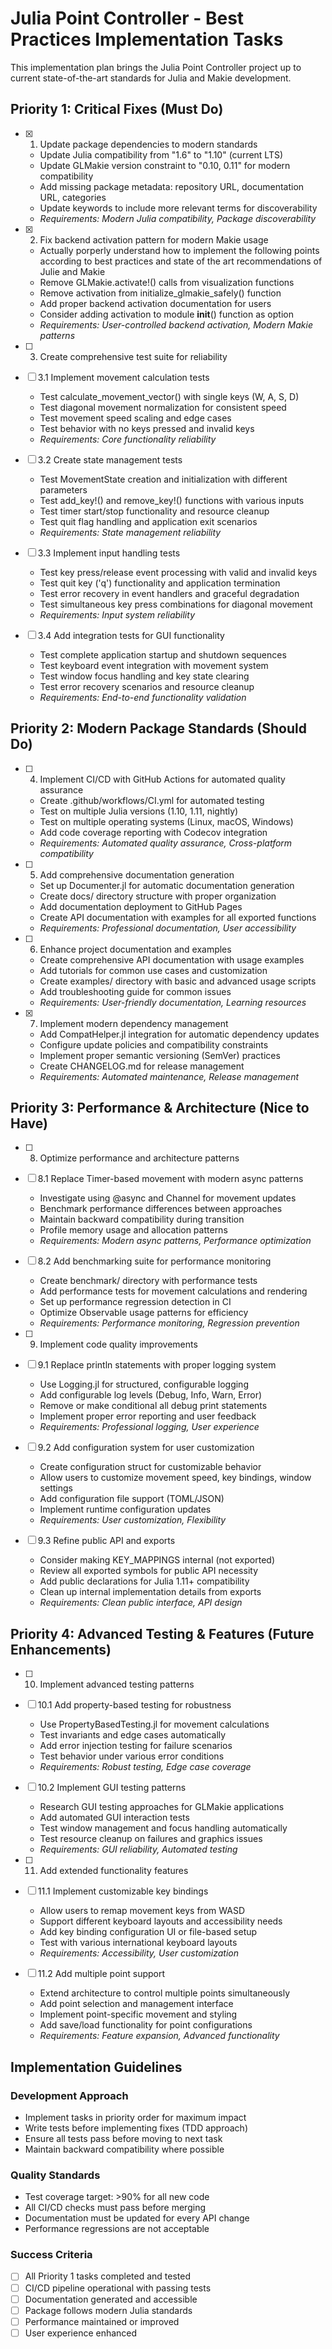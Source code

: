 # Julia Point Controller - Best Practices Implementation Tasks

This implementation plan brings the Julia Point Controller project up to current state-of-the-art standards for Julia and Makie development.

## Priority 1: Critical Fixes (Must Do)

- [x] 1. Update package dependencies to modern standards
  - Update Julia compatibility from "1.6" to "1.10" (current LTS)
  - Update GLMakie version constraint to "0.10, 0.11" for modern compatibility
  - Add missing package metadata: repository URL, documentation URL, categories
  - Update keywords to include more relevant terms for discoverability
  - _Requirements: Modern Julia compatibility, Package discoverability_

- [x] 2. Fix backend activation pattern for modern Makie usage
  - Actually porperly understand how to implement the following points according to best practices and state of the art recommendations of Julie and Makie
  - Remove GLMakie.activate!() calls from visualization functions
  - Remove activation from initialize_glmakie_safely() function
  - Add proper backend activation documentation for users
  - Consider adding activation to module __init__() function as option
  - _Requirements: User-controlled backend activation, Modern Makie patterns_

- [ ] 3. Create comprehensive test suite for reliability
- [ ] 3.1 Implement movement calculation tests
  - Test calculate_movement_vector() with single keys (W, A, S, D)
  - Test diagonal movement normalization for consistent speed
  - Test movement speed scaling and edge cases
  - Test behavior with no keys pressed and invalid keys
  - _Requirements: Core functionality reliability_

- [ ] 3.2 Create state management tests
  - Test MovementState creation and initialization with different parameters
  - Test add_key!() and remove_key!() functions with various inputs
  - Test timer start/stop functionality and resource cleanup
  - Test quit flag handling and application exit scenarios
  - _Requirements: State management reliability_

- [ ] 3.3 Implement input handling tests
  - Test key press/release event processing with valid and invalid keys
  - Test quit key ('q') functionality and application termination
  - Test error recovery in event handlers and graceful degradation
  - Test simultaneous key press combinations for diagonal movement
  - _Requirements: Input system reliability_

- [ ] 3.4 Add integration tests for GUI functionality
  - Test complete application startup and shutdown sequences
  - Test keyboard event integration with movement system
  - Test window focus handling and key state clearing
  - Test error recovery scenarios and resource cleanup
  - _Requirements: End-to-end functionality validation_

## Priority 2: Modern Package Standards (Should Do)

- [ ] 4. Implement CI/CD with GitHub Actions for automated quality assurance
  - Create .github/workflows/CI.yml for automated testing
  - Test on multiple Julia versions (1.10, 1.11, nightly)
  - Test on multiple operating systems (Linux, macOS, Windows)
  - Add code coverage reporting with Codecov integration
  - _Requirements: Automated quality assurance, Cross-platform compatibility_

- [ ] 5. Add comprehensive documentation generation
  - Set up Documenter.jl for automatic documentation generation
  - Create docs/ directory structure with proper organization
  - Add documentation deployment to GitHub Pages
  - Create API documentation with examples for all exported functions
  - _Requirements: Professional documentation, User accessibility_

- [ ] 6. Enhance project documentation and examples
  - Create comprehensive API documentation with usage examples
  - Add tutorials for common use cases and customization
  - Create examples/ directory with basic and advanced usage scripts
  - Add troubleshooting guide for common issues
  - _Requirements: User-friendly documentation, Learning resources_

- [x] 7. Implement modern dependency management
  - Add CompatHelper.jl integration for automatic dependency updates
  - Configure update policies and compatibility constraints
  - Implement proper semantic versioning (SemVer) practices
  - Create CHANGELOG.md for release management
  - _Requirements: Automated maintenance, Release management_

## Priority 3: Performance & Architecture (Nice to Have)

- [ ] 8. Optimize performance and architecture patterns
- [ ] 8.1 Replace Timer-based movement with modern async patterns
  - Investigate using @async and Channel for movement updates
  - Benchmark performance differences between approaches
  - Maintain backward compatibility during transition
  - Profile memory usage and allocation patterns
  - _Requirements: Modern async patterns, Performance optimization_

- [ ] 8.2 Add benchmarking suite for performance monitoring
  - Create benchmark/ directory with performance tests
  - Add performance tests for movement calculations and rendering
  - Set up performance regression detection in CI
  - Optimize Observable usage patterns for efficiency
  - _Requirements: Performance monitoring, Regression prevention_

- [ ] 9. Implement code quality improvements
- [ ] 9.1 Replace println statements with proper logging system
  - Use Logging.jl for structured, configurable logging
  - Add configurable log levels (Debug, Info, Warn, Error)
  - Remove or make conditional all debug print statements
  - Implement proper error reporting and user feedback
  - _Requirements: Professional logging, User experience_

- [ ] 9.2 Add configuration system for user customization
  - Create configuration struct for customizable behavior
  - Allow users to customize movement speed, key bindings, window settings
  - Add configuration file support (TOML/JSON)
  - Implement runtime configuration updates
  - _Requirements: User customization, Flexibility_

- [ ] 9.3 Refine public API and exports
  - Consider making KEY_MAPPINGS internal (not exported)
  - Review all exported symbols for public API necessity
  - Add public declarations for Julia 1.11+ compatibility
  - Clean up internal implementation details from exports
  - _Requirements: Clean public interface, API design_

## Priority 4: Advanced Testing & Features (Future Enhancements)

- [ ] 10. Implement advanced testing patterns
- [ ] 10.1 Add property-based testing for robustness
  - Use PropertyBasedTesting.jl for movement calculations
  - Test invariants and edge cases automatically
  - Add error injection testing for failure scenarios
  - Test behavior under various error conditions
  - _Requirements: Robust testing, Edge case coverage_

- [ ] 10.2 Implement GUI testing patterns
  - Research GUI testing approaches for GLMakie applications
  - Add automated GUI interaction tests
  - Test window management and focus handling automatically
  - Test resource cleanup on failures and graphics issues
  - _Requirements: GUI reliability, Automated testing_

- [ ] 11. Add extended functionality features
- [ ] 11.1 Implement customizable key bindings
  - Allow users to remap movement keys from WASD
  - Support different keyboard layouts and accessibility needs
  - Add key binding configuration UI or file-based setup
  - Test with various international keyboard layouts
  - _Requirements: Accessibility, User customization_

- [ ] 11.2 Add multiple point support
  - Extend architecture to control multiple points simultaneously
  - Add point selection and management interface
  - Implement point-specific movement and styling
  - Add save/load functionality for point configurations
  - _Requirements: Feature expansion, Advanced functionality_

## Implementation Guidelines

### Development Approach
- Implement tasks in priority order for maximum impact
- Write tests before implementing fixes (TDD approach)
- Ensure all tests pass before moving to next task
- Maintain backward compatibility where possible

### Quality Standards
- Test coverage target: >90% for all new code
- All CI/CD checks must pass before merging
- Documentation must be updated for every API change
- Performance regressions are not acceptable

### Success Criteria
- [ ] All Priority 1 tasks completed and tested
- [ ] CI/CD pipeline operational with passing tests
- [ ] Documentation generated and accessible
- [ ] Package follows modern Julia standards
- [ ] Performance maintained or improved
- [ ] User experience enhanced